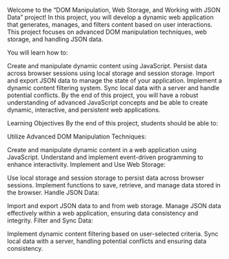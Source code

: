 Welcome to the “DOM Manipulation, Web Storage, and Working with JSON Data” project! In this project, you will develop a dynamic web application that generates, manages, and filters content based on user interactions. This project focuses on advanced DOM manipulation techniques, web storage, and handling JSON data.

You will learn how to:

Create and manipulate dynamic content using JavaScript.
Persist data across browser sessions using local storage and session storage.
Import and export JSON data to manage the state of your application.
Implement a dynamic content filtering system.
Sync local data with a server and handle potential conflicts.
By the end of this project, you will have a robust understanding of advanced JavaScript concepts and be able to create dynamic, interactive, and persistent web applications.

Learning Objectives
By the end of this project, students should be able to:

Utilize Advanced DOM Manipulation Techniques:

Create and manipulate dynamic content in a web application using JavaScript.
Understand and implement event-driven programming to enhance interactivity.
Implement and Use Web Storage:

Use local storage and session storage to persist data across browser sessions.
Implement functions to save, retrieve, and manage data stored in the browser.
Handle JSON Data:

Import and export JSON data to and from web storage.
Manage JSON data effectively within a web application, ensuring data consistency and integrity.
Filter and Sync Data:

Implement dynamic content filtering based on user-selected criteria.
Sync local data with a server, handling potential conflicts and ensuring data consistency.